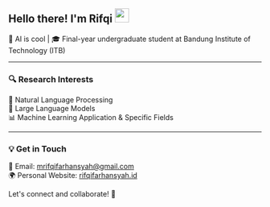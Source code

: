 <h2 align="left">Hello there! I'm Rifqi <img src="https://media.giphy.com/media/hvRJCLFzcasrR4ia7z/giphy.gif" width="28"></h2>  

🔬 AI is cool | 🎓 Final-year undergraduate student at Bandung Institute of Technology (ITB)  

---

### 🔍 Research Interests  
🚀 Natural Language Processing  
🤖 Large Language Models  
📊 Machine Learning Application & Specific Fields  

---

### 💡 Get in Touch  
📧 Email: [mrifqifarhansyah@gmail.com](mailto:mrifqifarhansyah@gmail.com)  
🌍 Personal Website: [rifqifarhansyah.id](https://rifqifarhansyah.id)  

Let's connect and collaborate! 🚀  
